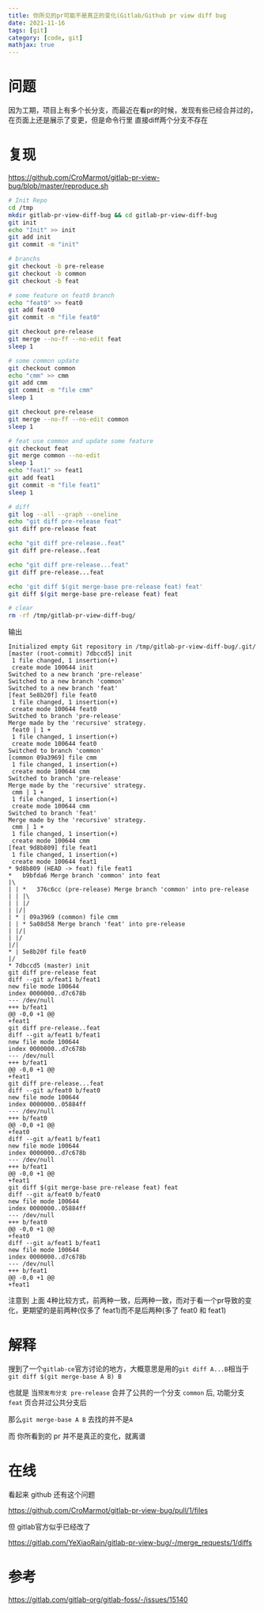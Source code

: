 ```yaml
---
title: 你所见的pr可能不是真正的变化(Gitlab/Github pr view diff bug
date: 2021-11-16
tags: [git]
category: [code, git]
mathjax: true
---
```


# 问题

因为工期，项目上有多个长分支，而最近在看pr的时候，发现有些已经合并过的，在页面上还是展示了变更，但是命令行里 直接diff两个分支不存在

# 复现

https://github.com/CroMarmot/gitlab-pr-view-bug/blob/master/reproduce.sh

```bash
# Init Repo
cd /tmp
mkdir gitlab-pr-view-diff-bug && cd gitlab-pr-view-diff-bug
git init
echo "Init" >> init
git add init
git commit -m "init"

# branchs
git checkout -b pre-release
git checkout -b common
git checkout -b feat

# some feature on feat0 branch
echo "feat0" >> feat0
git add feat0
git commit -m "file feat0"

git checkout pre-release
git merge --no-ff --no-edit feat
sleep 1

# some common update
git checkout common
echo "cmm" >> cmm
git add cmm
git commit -m "file cmm"
sleep 1

git checkout pre-release
git merge --no-ff --no-edit common
sleep 1

# feat use common and update some feature
git checkout feat
git merge common --no-edit
sleep 1
echo "feat1" >> feat1
git add feat1
git commit -m "file feat1"
sleep 1

# diff
git log --all --graph --oneline
echo "git diff pre-release feat"
git diff pre-release feat

echo "git diff pre-release..feat"
git diff pre-release..feat

echo "git diff pre-release...feat"
git diff pre-release...feat

echo 'git diff $(git merge-base pre-release feat) feat'
git diff $(git merge-base pre-release feat) feat

# clear
rm -rf /tmp/gitlab-pr-view-diff-bug/
```

输出

```
Initialized empty Git repository in /tmp/gitlab-pr-view-diff-bug/.git/
[master (root-commit) 7dbccd5] init
 1 file changed, 1 insertion(+)
 create mode 100644 init
Switched to a new branch 'pre-release'
Switched to a new branch 'common'
Switched to a new branch 'feat'
[feat 5e8b20f] file feat0
 1 file changed, 1 insertion(+)
 create mode 100644 feat0
Switched to branch 'pre-release'
Merge made by the 'recursive' strategy.
 feat0 | 1 +
 1 file changed, 1 insertion(+)
 create mode 100644 feat0
Switched to branch 'common'
[common 09a3969] file cmm
 1 file changed, 1 insertion(+)
 create mode 100644 cmm
Switched to branch 'pre-release'
Merge made by the 'recursive' strategy.
 cmm | 1 +
 1 file changed, 1 insertion(+)
 create mode 100644 cmm
Switched to branch 'feat'
Merge made by the 'recursive' strategy.
 cmm | 1 +
 1 file changed, 1 insertion(+)
 create mode 100644 cmm
[feat 9d8b809] file feat1
 1 file changed, 1 insertion(+)
 create mode 100644 feat1
* 9d8b809 (HEAD -> feat) file feat1
*   b9bfda6 Merge branch 'common' into feat
|\
| | *   376c6cc (pre-release) Merge branch 'common' into pre-release
| | |\
| | |/
| |/|
| * | 09a3969 (common) file cmm
| | * 5a08d58 Merge branch 'feat' into pre-release
| |/|
| |/
|/|
* | 5e8b20f file feat0
|/
* 7dbccd5 (master) init
git diff pre-release feat
diff --git a/feat1 b/feat1
new file mode 100644
index 0000000..d7c678b
--- /dev/null
+++ b/feat1
@@ -0,0 +1 @@
+feat1
git diff pre-release..feat
diff --git a/feat1 b/feat1
new file mode 100644
index 0000000..d7c678b
--- /dev/null
+++ b/feat1
@@ -0,0 +1 @@
+feat1
git diff pre-release...feat
diff --git a/feat0 b/feat0
new file mode 100644
index 0000000..05884ff
--- /dev/null
+++ b/feat0
@@ -0,0 +1 @@
+feat0
diff --git a/feat1 b/feat1
new file mode 100644
index 0000000..d7c678b
--- /dev/null
+++ b/feat1
@@ -0,0 +1 @@
+feat1
git diff $(git merge-base pre-release feat) feat
diff --git a/feat0 b/feat0
new file mode 100644
index 0000000..05884ff
--- /dev/null
+++ b/feat0
@@ -0,0 +1 @@
+feat0
diff --git a/feat1 b/feat1
new file mode 100644
index 0000000..d7c678b
--- /dev/null
+++ b/feat1
@@ -0,0 +1 @@
+feat1
```

注意到 上面 4种比较方式，前两种一致，后两种一致，而对于看一个pr导致的变化，更期望的是前两种(仅多了 feat1)而不是后两种(多了 feat0 和 feat1)

# 解释

搜到了一个`gitlab-ce`官方讨论的地方，大概意思是用的`git diff A...B`相当于`git diff $(git merge-base A B) B`

也就是 当`预发布分支 pre-release` 合并了公共的一个分支 `common` 后, 功能分支`feat` 页合并过公共分支后

那么`git merge-base A B` 去找的并不是`A`

而 你所看到的 pr 并不是真正的变化，就离谱

# 在线

看起来 github 还有这个问题

https://github.com/CroMarmot/gitlab-pr-view-bug/pull/1/files

但 gitlab官方似乎已经改了

https://gitlab.com/YeXiaoRain/gitlab-pr-view-bug/-/merge_requests/1/diffs

# 参考

https://gitlab.com/gitlab-org/gitlab-foss/-/issues/15140

